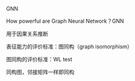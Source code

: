 GNN

How powerful are Graph Neural Network？GNN

用于因果关系推断

表征能力的评价标准：图同构（graph isomorphism）

图同构的评价标准：WL test

同构图，邻接矩阵一样即同构